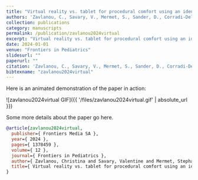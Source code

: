 ```yaml
---
title: "Virtual reality vs. tablet for procedural comfort using an identical game in children undergoing venipuncture: a randomized clinical trial"
authors: 'Zavlanou, C., Savary, V., Mermet, S., Sander, D., Corradi-Dell’Acqua, C., Rudrauf, D., Tisserand, Y. & Sahyoun, C.'
collection: publications
category: manuscripts
permalink: /publication/zavlanou2024virtual
excerpt: "Virtual reality vs. tablet for procedural comfort using an identical game in children undergoing venipuncture: a randomized clinical trial"
date: 2024-01-01
venue: "Frontiers in Pediatrics"
slidesurl: ""
paperurl: ""
citation: 'Zavlanou, C., Savary, V., Mermet, S., Sander, D., Corradi-Dell’Acqua, C., Rudrauf, D., Tisserand, Y. & Sahyoun, C. (2024). "Virtual reality vs. tablet for procedural comfort using an identical game in children undergoing venipuncture: a randomized clinical trial." Frontiers in Pediatrics, 12. 1378459.'
bibtexname: "zavlanou2024virtual"
---
```


Here is an animated demonstration of the paper in action:

![zavlanou2024virtual GIF]({{ '/files/zavlanou2024virtual.gif' | absolute_url }})

Some more details about the paper go here.

```bibtex
@article{zavlanou2024virtual,
  publisher={ Frontiers Media SA },
  year={ 2024 },
  pages={ 1378459 },
  volume={ 12 },
  journal={ Frontiers in Pediatrics },
  author={ Zavlanou, Christina and Savary, Valentine and Mermet, Stephanie and Sander, David and Corradi-Dell’Acqua, Corrado and Rudrauf, David and Tisserand, Yvain and Sahyoun, Cyril },
  title={ Virtual reality vs. tablet for procedural comfort using an identical game in children undergoing venipuncture: a randomized clinical trial },
}
```
